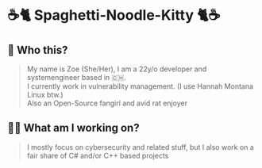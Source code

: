 
# ☕🐈 Spaghetti-Noodle-Kitty 🐈☕

## 🤔 Who this?
>My name is Zoe (She/Her), I am a 22y/o developer and systemengineer based in 🇨🇭.<br />
>I currently work in vulnerability management. (I use Hannah Montana Linux btw.)
><br />
>Also an Open-Source fangirl and avid rat enjoyer

## 👩‍💻 What am I working on?
> I mostly focus on cybersecurity and related stuff, but I also work on a fair share of C# and/or C++ based projects 
